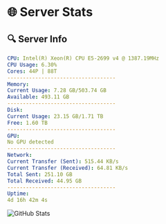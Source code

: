 # 🌐 Server Stats
## 🔍 Server Info
```yaml
CPU: Intel(R) Xeon(R) CPU E5-2699 v4 @ 1387.19MHz
CPU Usage: 6.30%
Cores: 44P | 88T
-----------------------------------
Memory:
Current Usage: 7.28 GB/503.74 GB
Available: 493.11 GB
-----------------------------------
Disk:
Current Usage: 23.15 GB/1.71 TB
Free: 1.60 TB
-----------------------------------
GPU:
No GPU detected
-----------------------------------
Network:
Current Transfer (Sent): 515.44 KB/s
Current Transfer (Received): 64.81 KB/s
Total Sent: 251.10 GB
Total Received: 44.95 GB
-----------------------------------
Uptime:
4d 16h 42m 4s
```
![GitHub Stats](https://img.shields.io/badge/Updated-2025-04-24_09:50:52-blue)